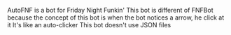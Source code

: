 AutoFNF is a bot for Friday Night Funkin'
This bot is different of FNFBot because the concept of this bot is when the bot notices a arrow, he click at it
It's like an auto-clicker
This bot doesn't use JSON files
